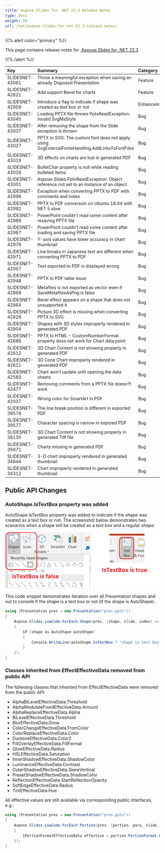 ```yaml
---
title: Aspose.Slides for .NET 22.3 Release Notes
type: docs
weight: 50
url: /net/aspose-slides-for-net-22-3-release-notes/
---
```


{{% alert color="primary" %}} 

This page contains release notes for [ Aspose.Slides for .NET 22.3](https://www.nuget.org/packages/Aspose.Slides.NET/)

{{% /alert %}} 

|**Key**|**Summary**|**Category**|**Related Documentation**|
| :- | :- | :- | :- |
|SLIDESNET-43061|Throw a meaningful exception when saving an already Disposed Presentation|Feature|<https://docs.aspose.com/slides/net/save-presentation/>
|SLIDESNET-42621|Add support Bevel for charts|Feature|<https://docs.aspose.com/slides/net/create-chart/>
|SLIDESNET-42959|Introduce a flag to indicate if shape was created as text box or not|Enhancement|
|SLIDESNET-43045|Loading PPTX file throws PptxReadException: Invalid SvgMsStyle|Bug|<https://docs.aspose.com/slides/net/render-a-slide-as-an-svg-image/>
|SLIDESNET-43037|After removing the shape from the Slide exception is thrown|Bug|<https://docs.aspose.com/slides/net/open-presentation/>
|SLIDESNET-43027|PPTX to SVG: The custom font does not apply using SvgExternalFontsHandling.AddLinksToFontFiles|Bug|<https://docs.aspose.com/slides/net/render-a-slide-as-an-svg-image/>
|SLIDESNET-43019|3D effects on charts are lost in generated PDF|Bug|<https://docs.aspose.com/slides/net/convert-powerpoint-to-pdf/>
|SLIDESNET-43016|BulletChar property is null while reading bulleted items|Bug|<https://docs.aspose.com/slides/net/shape-effective-properties>
|SLIDESNET-43001|Aspose.Slides.PptxReadException: Object reference not set to an instance of an object.|Bug|<https://docs.aspose.com/slides/net/open-presentation/>
|SLIDESNET-42996|Exception when converting PPTX to PDF with comments and notes|Bug|<https://docs.aspose.com/slides/net/convert-powerpoint-to-pdf/>
|SLIDESNET-42992|PPTX to PDF conversion on Ubuntu 18.04 with NET 5 slow|Bug|<https://docs.aspose.com/slides/net/convert-powerpoint-to-pdf/>
|SLIDESNET-42989|PowerPoint couldn't read some content after resaving PPTX file|Bug|<https://docs.aspose.com/slides/net/save-presentation/>
|SLIDESNET-42987|PowerPoint couldn't read some content after loading and saving PPTX file|Bug|<https://docs.aspose.com/slides/net/save-presentation/>
|SLIDESNET-42976| Y-axis values have lower accuracy in chart thumbnail|Bug|<https://docs.aspose.com/slides/net/create-chart/>
|SLIDESNET-42971|Line breaks in Japanese text are different when converting PPTX to PDF|Bug|<https://docs.aspose.com/slides/net/convert-powerpoint-to-pdf/>
|SLIDESNET-42957|Text exported to PDF is displayed wrong.|Bug|<https://docs.aspose.com/slides/net/convert-powerpoint-to-pdf/>
|SLIDESNET-42948|PPTX to PDF table issue|Bug|< https://docs.aspose.com/slides/net/convert-powerpoint-to-pdf/>
|SLIDESNET-42868|Metafiles is not exported as vector even if SaveMetafilesAsPng is false|Bug|<https://docs.aspose.com/slides/net/convert-powerpoint-to-pdf/>
|SLIDESNET-42864|Bevel effect appears on a shape that does not unsupported it|Bug|<https://docs.aspose.com/slides/net/3d-presentation/>
|SLIDESNET-42828|Picture 3D effect is missing when converting PPTX to SVG|Bug|<https://docs.aspose.com/slides/net/render-a-slide-as-an-svg-image/>
|SLIDESNET-42804|Shapes with 3D styles improperly rendered in generated PDF|Bug|<https://docs.aspose.com/slides/net/convert-powerpoint-to-pdf/>
|SLIDESNET-42686|PPTX to HTML - CustomNumberFormat property does not work for Chart data point|Bug|<https://docs.aspose.com/slides/net/create-chart/>
|SLIDESNET-42612|3D Chart Content is not showing properly in generated PDF|Bug|< https://docs.aspose.com/slides/net/convert-powerpoint-to-pdf/>
|SLIDESNET-42611|3D Cone Chart improperly rendered in generated PDF|Bug|<https://docs.aspose.com/slides/net/convert-powerpoint-to-pdf/>
|SLIDESNET-42560|Chart won't update until opening the data sheets|Bug|<https://docs.aspose.com/slides/net/create-chart/>
|SLIDESNET-42477|Removing comments from a PPTX file doesn?t work|Bug|<https://docs.aspose.com/slides/net/presentation-comments/>
|SLIDESNET-42037|Wrong color for SmartArt in PDF|Bug|<https://docs.aspose.com/slides/net/convert-powerpoint-to-pdf/>
|SLIDESNET-39578|The line break position is different in exported PDF|Bug|<https://docs.aspose.com/slides/net/convert-powerpoint-to-pdf/>
|SLIDESNET-39577|Character spacing is narrow in expored PDF|Bug|<https://docs.aspose.com/slides/net/convert-powerpoint-to-pdf/>
|SLIDESNET-36130|3D Chart Content is not showing properly in generated Tiff file|Bug|<https://docs.aspose.com/slides/net/convert-slide/>
|SLIDESNET-35671|Charts missing in generated PDF|Bug|<https://docs.aspose.com/slides/net/convert-powerpoint-to-pdf/>
|SLIDESNET-34844|3-D chart improperly rendered in generated thumbnail|Bug|<https://docs.aspose.com/slides/net/convert-slide/>
|SLIDESNET-34312|Chart improperly rendered in generated thumbnail|Bug|<https://docs.aspose.com/slides/net/convert-slide/>

## **Public API Changes**

### AutoShape.IsTextBox property was added ###

AutoShape.IsTextBox property was added to indicate if the shape was created as a text box or not. The screenshot below demonstrates two scenarios when a shape will be created as a text box and a regular shape:

![Text box and shape](istextbox.png)

This code snippet demonstrates iteration over all Presentation shapes and out to console if the shape is a text box or not (if the shape is AutoShape).

``` csharp
using (Presentation pres = new Presentation("pres.pptx"))
{
    Aspose.Slides.LowCode.ForEach.Shape(pres, (shape, slide, index) =>
    {
        if (shape is AutoShape autoShape)
        {
            Console.WriteLine(autoShape.IsTextBox ? "shape is text box" : "shape is text not box");
        }
    });
}
```

### Classes inherited from EffectEffectiveData removed from public API ###

The follwoing classes that inherited from EffectEffectiveData were removed from the public API:

* AlphaBiLevelEffectiveData.Threshold
* AlphaModulateFixedEffectiveData.Amount
* AlphaReplaceEffectiveData.Alpha
* BiLevelEffectiveData.Threshold
* BlurEffectiveData.Grow
* ColorChangeEffectiveData.FromColor
* ColorReplaceEffectiveData.Color
* DuotoneEffectiveData.Color2
* FillOverlayEffectiveData.FillFormat
* GlowEffectiveData.Radius
* HSLEffectiveData.Saturation
* InnerShadowEffectiveData.ShadowColor
* LuminanceEffectiveData.Contrast
* OuterShadowEffectiveData.SkewVertical
* PresetShadowEffectiveData.ShadowColor
* ReflectionEffectiveData.StartReflectionOpacity
* SoftEdgeEffectiveData.Radius
* TintEffectiveData.Hue

All effective values are still available via corresponding public interfaces, e.g.:

``` csharp
using (Presentation pres = new Presentation("pres.pptx"))
{
    Aspose.Slides.LowCode.ForEach.Portion(pres, (portion, para, slide, index) =>
    {
        IPortionFormatEffectiveData effective = portion.PortionFormat.GetEffective();
    });
}
```